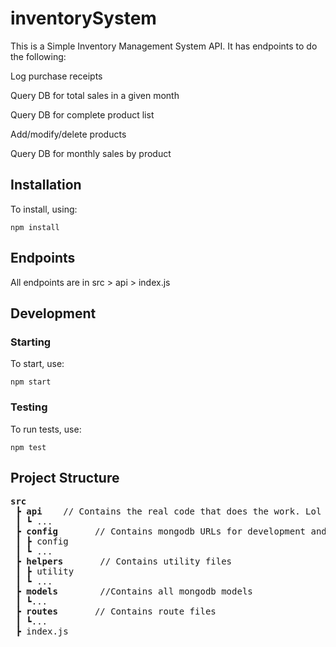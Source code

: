 # inventorySystem

This is a Simple Inventory Management System API.
It has endpoints to do the following: <br>

Log purchase receipts<br>

Query DB for total sales in a given month<br>

Query DB for complete product list<br>

Add/modify/delete products<br>

Query DB for monthly sales by product<br>



## Installation 
To install, using:
```
npm install
```

## Endpoints 

All endpoints are in src > api > index.js 

## Development

### Starting
To start, use:
```
npm start
```

### Testing
To run tests, use:

```
npm test
```


## Project Structure
<pre>
<b>src</b>
 ┣ <b>api</b>    // Contains the real code that does the work. Lol
 ┃ ┗ ...  
 ┣ <b>config</b>       // Contains mongodb URLs for development and production, ...
 ┃ ┣ config
 ┃ ┗ ...
 ┣ <b>helpers</b>       // Contains utility files
 ┃ ┣ utility
 ┃ ┗ ...
 ┣ <b>models</b>        //Contains all mongodb models
 ┃ ┗...
 ┣ <b>routes</b>       // Contains route files
 ┃ ┗...
 ┣ index.js
</pre>